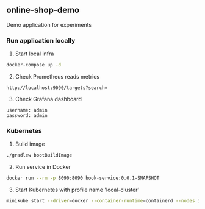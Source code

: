 ## online-shop-demo

Demo application for experiments

### Run application locally
1. Start local infra
```bash
docker-compose up -d
```
2. Check Prometheus reads metrics
```
http://localhost:9090/targets?search=
```
3. Check Grafana dashboard
```
username: admin
password: admin
```

### Kubernetes
1. Build image
```bash
./gradlew bootBuildImage
```
2. Run service in Docker
```bash
docker run --rm -p 8090:8090 book-service:0.0.1-SNAPSHOT
```
3. Start Kubernetes with profile name 'local-cluster'
```bash
minikube start --driver=docker --container-runtime=containerd --nodes 3 -p local-cluster
```
